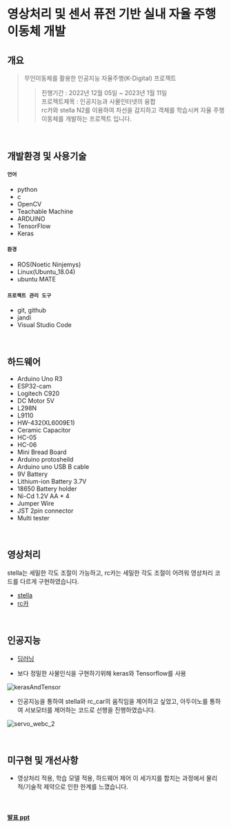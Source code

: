 # 영상처리 및 센서 퓨전 기반 실내 자율 주행 이동체 개발

###### 
  
  
## 개요
> 무인이동체를 활용한 인공지능 자율주행(K-Digital) 프로젝트  
> > 진행기간 : 2022년 12월 05일 ~ 2023년 1월 11일  
> > 프로젝트제목 : 인공지능과 사물인터넷의 융합  
> > rc카와 stella N2를 이용하여 차선을 감지하고 객체를 학습시켜 자율 주행 이동체를 개발하는 프로젝트 입니다.  

</br>

## 개발환경 및 사용기술
#### `언어`
- python
- c
- OpenCV
- Teachable Machine
- ARDUINO
- TensorFlow
- Keras

#### `환경`
- ROS(Noetic Ninjemys)
- Linux(Ubuntu_18.04)
- ubuntu MATE

#### `프로젝트 관리 도구`
- git, github
- jandi
- Visual Studio Code


</br>

## 하드웨어
- Arduino Uno R3
- ESP32-cam
- Logitech C920
- DC Motor 5V
- L298N
- L9110
- HW-432(XL6009E1)
- Ceramic Capacitor
- HC-05
- HC-06
- Mini Bread Board
- Arduino protosheild
- Arduino uno USB B cable
- 9V Battery
- Lithium-ion Battery 3.7V
- 18650 Battery holder
- Ni-Cd 1.2V AA * 4
- Jumper Wire
- JST 2pin connector
- Multi tester

</br>

## 영상처리 
stella는 세밀한 각도 조절이 가능하고, rc카는 세밀한 각도 조절이 어려워 영상처리 코드를 다르게 구현하였습니다.
- [stella](./stella_cv_func.py)
- [rc카](./CVlib.py)

</br>

## 인공지능
- [딥러닝](./LSB_deeplearning/)

- 보다 정밀한 사물인식을 구현하기위해 keras와 Tensorflow를 사용

![kerasAndTensor](https://user-images.githubusercontent.com/109050683/212276444-2e87fabc-161f-472c-9538-c7ae0dab96ba.png)

- 인공지능을 통하여 stella와 rc_car의 움직임을 제어하고 싶었고, 아두이노를 통하여 서보모터를 제어하는 코드로 선행을 진행하였습니다.

![servo_webc_2](https://user-images.githubusercontent.com/109050683/212274960-7ffd2371-5db8-4960-8de7-2c93b289a07d.gif)

</br>

## 미구현 및 개선사항
- 영상처리 적용, 학습 모델 적용, 하드웨어 제어 이 세가지를 합치는 과정에서 물리적/기술적 제약으로 인한 한계를 느꼈습니다.


</br>

#### [발표 ppt](https://www.canva.com/design/DAFXLS8lMWA/PR6ZuXmCWh_rvvsVbPWt3A/view?utm_content=DAFXLS8lMWA&utm_campaign=designshare&utm_medium=link2&utm_source=sharebutton)
